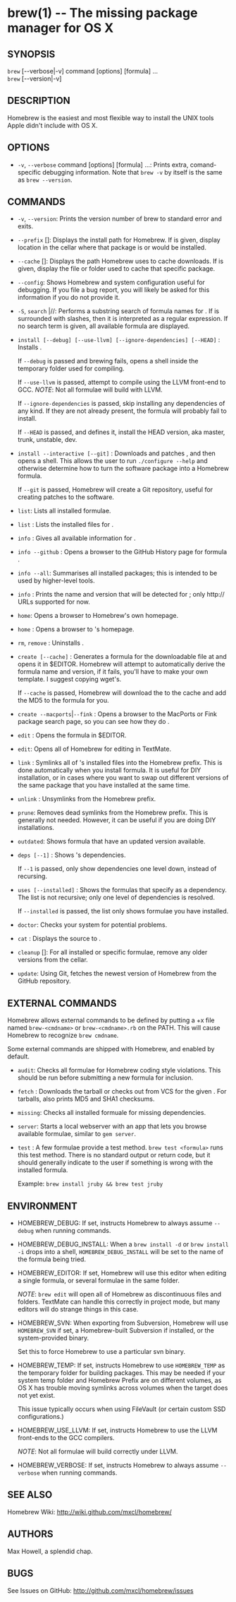 brew(1) -- The missing package manager for OS X
===============================================

## SYNOPSIS

`brew` [--verbose|-v] command [options] [formula] ...  
`brew` [--version|-v]

## DESCRIPTION

Homebrew is the easiest and most flexible way to install the UNIX tools Apple
didn't include with OS X.

## OPTIONS
  * `-v`, `--verbose` command [options] [formula] ...:
    Prints extra, comand-specific debugging information.
    Note that `brew -v` by itself is the same as `brew --version`.

## COMMANDS

  * `-v`, `--version`:
    Prints the version number of brew to standard error and exits.

  * `--prefix` [<formula>]:
    Displays the install path for Homebrew.
    If <formula> is given, display location in the cellar where that package
    is or would be installed.

  * `--cache` [<formula>]:
    Displays the path Homebrew uses to cache downloads.
    If <formula> is given, display the file or folder used to cache that
    specific package.

  * `--config`:
    Shows Homebrew and system configuration useful for debugging. If you file
    a bug report, you will likely be asked for this information if you do not
    provide it.

  * `-S`, `search` <text>|/<text>/:
    Performs a substring search of formula names for <text>. If <text> is
    surrounded with slashes, then it is interpreted as a regular expression.
    If no search term is given, all available formula are displayed.

  * `install [--debug] [--use-llvm] [--ignore-dependencies] [--HEAD]` <formula>:
    Installs <formula>.

    If `--debug` is passed and brewing fails, opens a shell inside the
    temporary folder used for compiling.

    If `--use-llvm` is passed, attempt to compile using the LLVM front-end to GCC.
    *NOTE*: Not all formulae will build with LLVM.

    If `--ignore-dependencies` is passed, skip installing any dependencies of
    any kind. If they are not already present, the formula will probably fail
    to install.

    If `--HEAD` is passed, and <formula> defines it, install the HEAD version,
    aka master, trunk, unstable, dev.

  * `install --interactive [--git]` <formula>:
    Downloads and patches <formula>, and then opens a shell. This allows the
    user to run `./configure --help` and otherwise determine how to turn the
    software package into a Homebrew formula.

    If `--git` is passed, Homebrew will create a Git repository, useful for
    creating patches to the software.

  * `list`:
    Lists all installed formulae.

  * `list` <formula>:
    Lists the installed files for <formula>.

  * `info` <formula>:
    Gives all available information for <formula>.

  * `info --github` <formula>:
    Opens a browser to the GitHub History page for formula <formula>.

  * `info --all`:
    Summarises all installed packages; this is intended to be used by
    higher-level tools.

  * `info` <URL>:
    Prints the name and version that will be detected for <URL>; only http://
    URLs supported for now.

  * `home`:
    Opens a browser to Homebrew's own homepage.

  * `home` <formula>:
    Opens a browser to <formula>'s homepage.

  * `rm`, `remove` <formula>:
    Uninstalls <formula>.

  * `create [--cache]` <URL>:
    Generates a formula for the downloadable file at <URL> and opens it in
    $EDITOR. Homebrew will attempt to automatically derive the formula name
    and version, if it fails, you'll have to make your own template. I suggest
    copying wget's.

    If `--cache` is passed, Homebrew will download the <URL> to the cache and
    add the MD5 to the formula for you.

  * `create --macports`|`--fink` <formula>:
    Opens a browser to the MacPorts or Fink package search page, so you can
    see how they do <formula>.

  * `edit` <formula>:
    Opens the formula in $EDITOR.

  * `edit`:
    Opens all of Homebrew for editing in TextMate.

  * `link` <formula>:
    Symlinks all of <formula>'s installed files into the Homebrew prefix. This
    is done automatically when you install formula. It is useful for DIY
    installation, or in cases where you want to swap out different versions of
    the same package that you have installed at the same time.

  * `unlink` <formula>:
    Unsymlinks <formula> from the Homebrew prefix.

  * `prune`:
    Removes dead symlinks from the Homebrew prefix. This is generally not
    needed. However, it can be useful if you are doing DIY installations.

  * `outdated`:
    Shows formula that have an updated version available.

  * `deps [--1]` <formula>:
    Shows <formula>'s dependencies.

    If `--1` is passed, only show dependencies one level down, instead of
    recursing.

  * `uses [--installed]` <formula>:
    Shows the formulas that specify <formula> as a dependency. The list is
    not recursive; only one level of dependencies is resolved.

    If `--installed` is passed, the list only shows formulae you have
    installed.

  * `doctor`:
    Checks your system for potential problems.

  * `cat` <formula>:
    Displays the source to <formula>.

  * `cleanup` [<formula>]:
    For all installed or specific formulae, remove any older versions from the
    cellar.

  * `update`:
    Using Git, fetches the newest version of Homebrew from the GitHub
    repository.

## EXTERNAL COMMANDS

Homebrew allows external commands to be defined by putting a +x file named
`brew-<cmdname>` or `brew-<cmdname>.rb` on the PATH. This will cause Homebrew
to recognize `brew cmdname`.

Some external commands are shipped with Homebrew, and enabled by default.

  * `audit`:
    Checks all formulae for Homebrew coding style violations. This should be
    run before submitting a new formula for inclusion.

  * `fetch` <formula>:
    Downloads the tarball or checks out from VCS for the given <formula>. For
    tarballs, also prints MD5 and SHA1 checksums.

  * `missing`:
    Checks all installed formuale for missing dependencies.

  * `server`:
    Starts a local webserver with an app that lets you browse available
    formulae, similar to `gem server`.

  * `test` <formula>:
    A few formulae provide a test method. `brew test <formula>` runs this
    test method. There is no standard output or return code, but it should
    generally indicate to the user if something is wrong with the installed
    formula.

    Example: `brew install jruby && brew test jruby`

## ENVIRONMENT

  * HOMEBREW\_DEBUG:
    If set, instructs Homebrew to always assume `--debug` when running
    commands.

  * HOMEBREW\_DEBUG\_INSTALL:
    When a `brew install -d` or `brew install -i` drops into a shell,
    `HOMEBREW_DEBUG_INSTALL` will be set to the name of the formula being
    tried.

  * HOMEBREW\_EDITOR:
    If set, Homebrew will use this editor when editing a single formula, or
    several formulae in the same folder.

    *NOTE*: `brew edit` will open all of Homebrew as discontinuous files and
    folders. TextMate can handle this correctly in project mode, but many
    editors will do strange things in this case.

  * HOMEBREW\_SVN:
    When exporting from Subversion, Homebrew will use `HOMEBREW_SVN` if set,
    a Homebrew-built Subversion if installed, or the system-provided binary.

    Set this to force Homebrew to use a particular svn binary.

  * HOMEBREW\_TEMP:
    If set, instructs Homebrew to use `HOMEBREW_TEMP` as the temporary folder
    for building packages. This may be needed if your system temp folder and
    Homebrew Prefix are on different volumes, as OS X has trouble moving
    symlinks across volumes when the target does not yet exist.

    This issue typically occurs when using FileVault (or certain custom SSD
    configurations.)

  * HOMEBREW\_USE\_LLVM:
    If set, instructs Homebrew to use the LLVM front-ends to the GCC
    compilers.

    *NOTE*: Not all formulae will build correctly under LLVM.

  * HOMEBREW\_VERBOSE:
    If set, instructs Homebrew to always assume `--verbose` when running
    commands.

## SEE ALSO

 Homebrew Wiki: http://wiki.github.com/mxcl/homebrew/

## AUTHORS

Max Howell, a splendid chap.

## BUGS

See Issues on GitHub: http://github.com/mxcl/homebrew/issues
